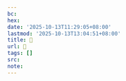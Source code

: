 ```yaml
---
bc:
hex:
date: '2025-10-13T11:29:05+08:00'
lastmod: '2025-10-13T13:04:51+08:00'
title: 󰠂
url: 󰠂
tags: []
src:
note:
---
```

